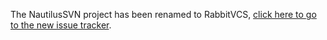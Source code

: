 The NautilusSVN project has been renamed to RabbitVCS, [click here to go to the new issue tracker](http://code.google.com/p/rabbitvcs/issues/list).